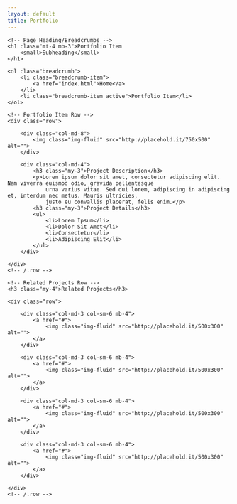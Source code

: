 ```yaml
---
layout: default
title: Portfolio
---
```

<div class="container">

    <!-- Page Heading/Breadcrumbs -->
    <h1 class="mt-4 mb-3">Portfolio Item
        <small>Subheading</small>
    </h1>

    <ol class="breadcrumb">
        <li class="breadcrumb-item">
            <a href="index.html">Home</a>
        </li>
        <li class="breadcrumb-item active">Portfolio Item</li>
    </ol>

    <!-- Portfolio Item Row -->
    <div class="row">

        <div class="col-md-8">
            <img class="img-fluid" src="http://placehold.it/750x500" alt="">
        </div>

        <div class="col-md-4">
            <h3 class="my-3">Project Description</h3>
            <p>Lorem ipsum dolor sit amet, consectetur adipiscing elit. Nam viverra euismod odio, gravida pellentesque
                urna varius vitae. Sed dui lorem, adipiscing in adipiscing et, interdum nec metus. Mauris ultricies,
                justo eu convallis placerat, felis enim.</p>
            <h3 class="my-3">Project Details</h3>
            <ul>
                <li>Lorem Ipsum</li>
                <li>Dolor Sit Amet</li>
                <li>Consectetur</li>
                <li>Adipiscing Elit</li>
            </ul>
        </div>

    </div>
    <!-- /.row -->

    <!-- Related Projects Row -->
    <h3 class="my-4">Related Projects</h3>

    <div class="row">

        <div class="col-md-3 col-sm-6 mb-4">
            <a href="#">
                <img class="img-fluid" src="http://placehold.it/500x300" alt="">
            </a>
        </div>

        <div class="col-md-3 col-sm-6 mb-4">
            <a href="#">
                <img class="img-fluid" src="http://placehold.it/500x300" alt="">
            </a>
        </div>

        <div class="col-md-3 col-sm-6 mb-4">
            <a href="#">
                <img class="img-fluid" src="http://placehold.it/500x300" alt="">
            </a>
        </div>

        <div class="col-md-3 col-sm-6 mb-4">
            <a href="#">
                <img class="img-fluid" src="http://placehold.it/500x300" alt="">
            </a>
        </div>

    </div>
    <!-- /.row -->

</div>